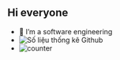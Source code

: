 ## Hi everyone 
- 🤔 I’m a software engineering
- ![Số liệu thống kê Github](https://github-readme-stats.vercel.app/api?username=hieumt24)
- ![counter](https://[https://pipedream.com/@fptedu-0a850f/invite?token=3a4af40026e347b92be5ad96fae1e325].m.pipedream.net)

<!--
**hieumt24/hieumt24** is a ✨ _special_ ✨ repository because its `README.md` (this file) appears on your GitHub profile.

Here are some ideas to get you started:

- 🔭 I’m currently working on ...
- 🌱 I’m currently learning ...
- 👯 I’m looking to collaborate on ...
- 🤔 I’m looking for help with ...
- 💬 Ask me about ...
- 📫 How to reach me: ...
- 😄 Pronouns: ...
- ⚡ Fun fact: ...
-->
